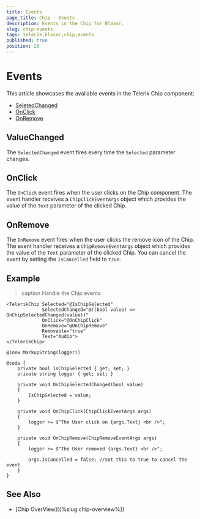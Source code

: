 ```yaml
---
title: Events
page_title: Chip - Events
description: Events in the Chip for Blazor.
slug: chip-events
tags: telerik,blazor,chip,events
published: true
position: 20
---
```


# Events

This article showcases the available events in the Telerik Chip component:

* [SeletedChanged](#selectedchanged)
* [OnClick](#onclick)
* [OnRemove](#onremove)

## ValueChanged

The `SelectedChanged` event fires every time the `Selected` parameter changes.

## OnClick

The `OnClick` event fires when the user clicks on the Chip component. The event handler receives a `ChipClickEventArgs` object which provides the value of the `Text` parameter of the clicked Chip.

## OnRemove

The `OnRemove` event fires when the user clicks the remove icon of the Chip. The event handler receives a `ChipRemoveEventArgs` object which provides the value of the `Text` parameter of the clicked Chip. You can cancel the event by setting the `IsCancelled` field to `true`.

## Example

>caption Handle the Chip events

````CSHTML
<TelerikChip Selected="@IsChipSelected"
             SelectedChanged="@((bool value) => OnChipSelectedChanged(value))"
             OnClick="@OnChipClick"
             OnRemove="@OnChipRemove"
             Removable="true"
             Text="Audio">
</TelerikChip>

@(new MarkupString(logger))

@code {
    private bool IsChipSelected { get; set; }
    private string logger { get; set; }

    private void OnChipSelectedChanged(bool value)
    {
        IsChipSelected = value;
    }

    private void OnChipClick(ChipClickEventArgs args)
    {
        logger += $"The User click on {args.Text} <br />";
    }

    private void OnChipRemove(ChipRemoveEventArgs args)
    {
        logger += $"The User removed {args.Text} <br />";

        args.IsCancelled = false; //set this to true to cancel the event
    }
}
````

## See Also

* [Chip OverView]({%slug chip-overview%})

